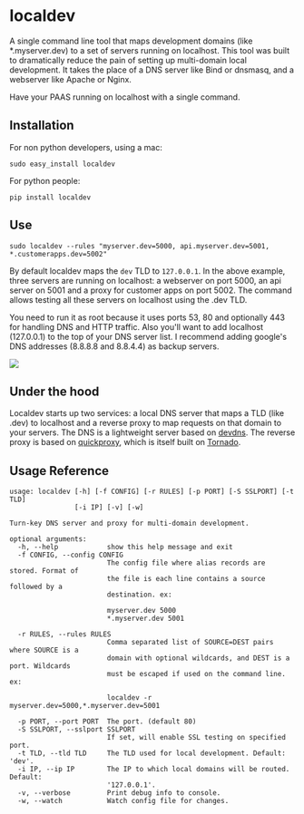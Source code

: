 localdev
==========

A single command line tool that maps development domains (like *.myserver.dev) to a set of servers running on localhost. This tool was built to dramatically reduce the pain of setting up multi-domain local development. It takes the place of a DNS server like Bind or dnsmasq, and a webserver like Apache or Nginx. 

Have your PAAS running on localhost with a single command.

## Installation

For non python developers, using a mac:

    sudo easy_install localdev

For python people:

    pip install localdev

## Use

    sudo localdev --rules "myserver.dev=5000, api.myserver.dev=5001, *.customerapps.dev=5002"

By default localdev maps the `dev` TLD to `127.0.0.1`. In the above example, three servers are running on localhost: a webserver on port 5000, an api server on 5001 and a proxy for customer apps on port 5002. The command allows testing all these servers on localhost using the .dev TLD.

You need to run it as root because it uses ports 53, 80 and optionally 443 for handling DNS and HTTP traffic. Also you'll want to add localhost (127.0.0.1) to the top of your DNS server list. I recommend adding google's DNS addresses (8.8.8.8 and 8.8.4.4) as backup servers.

![](http://raw.github.com/colevscode/devdns/master/dnsconfig.png)

## Under the hood

Localdev starts up two services: a local DNS server that maps a TLD (like .dev) to localhost and a reverse proxy to map requests on that domain to your servers. The DNS is a lightweight server based on [devdns](https://github.com/colevscode/devdns). The reverse proxy is based on [quickproxy](https://github.com/colevscode/quickproxy), which is itself built on [Tornado](http://http://www.tornadoweb.org/).

## Usage Reference

    usage: localdev [-h] [-f CONFIG] [-r RULES] [-p PORT] [-S SSLPORT] [-t TLD]
                    [-i IP] [-v] [-w]

    Turn-key DNS server and proxy for multi-domain development.

    optional arguments:
      -h, --help            show this help message and exit
      -f CONFIG, --config CONFIG
                            The config file where alias records are stored. Format of
                            the file is each line contains a source followed by a
                            destination. ex:
                            
                            myserver.dev 5000
                            *.myserver.dev 5001
                            
      -r RULES, --rules RULES
                            Comma separated list of SOURCE=DEST pairs where SOURCE is a
                            domain with optional wildcards, and DEST is a port. Wildcards
                            must be escaped if used on the command line. ex:
                            
                            localdev -r myserver.dev=5000,*.myserver.dev=5001
                            
      -p PORT, --port PORT  The port. (default 80)
      -S SSLPORT, --sslport SSLPORT
                            If set, will enable SSL testing on specified port.
      -t TLD, --tld TLD     The TLD used for local development. Default: 'dev'.
      -i IP, --ip IP        The IP to which local domains will be routed. Default: 
                            '127.0.0.1'.
      -v, --verbose         Print debug info to console.
      -w, --watch           Watch config file for changes.
